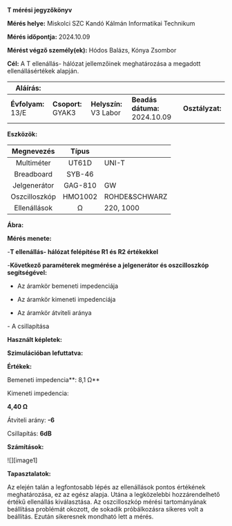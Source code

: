 

**T mérési jegyzőkönyv**

**Mérés helye:** Miskolci SZC Kandó Kálmán Informatikai Technikum

**Mérés időpontja:** 2024.10.09

**Mérést végző személy(ek):** Hódos Balázs, Kónya Zsombor

**Cél:** A T ellenállás- hálózat jellemzőinek meghatározása a megadott ellenállásértékek alapján.

| Aláírás: |  |  |  |  |
| ----- | :---- | :---- | :---- | :---- |
| **Évfolyam:** 13/E | **Csoport:** GYAK3 | **Helyszín:** V3 Labor | **Beadás dátuma:** 2024.10.09 | **Osztályzat:** |

**Eszközök:**

| Megnevezés | Típus |  |
| :---: | :---: | ----- |
| Multiméter | UT61D | UNI-T |
| Breadboard | SYB-46 |  |
| Jelgenerátor | GAG-810 | GW |
| Oszcilloszkóp | HMO1002 | ROHDE\&SCHWARZ |
| Ellenállások | Ω | 220, 1000 |

**Ábra:**

**Mérés menete:**

\-**T ellenállás- hálózat felépítése R1 és R2 értékekkel**

\-**Következő paraméterek megmérése a jelgenerátor és oszcilloszkóp segítségével:**

- Az áramkör bemeneti impedenciája

- Az áramkör kimeneti impedenciája

- Az áramkör átviteli aránya

\- A csillapítása

**Használt képletek:**

**Szimulációban lefuttatva:**

**Értékek:**

Bemeneti impedencia**: 8,1 Ω**

Kimeneti impedencia:

**4,40 Ω**

Átviteli arány: **\-6**

Csillapítás: **6dB**

**Számítások:**

![][image1]

**Tapasztalatok:**

Az elején talán a legfontosabb lépés az ellenállások pontos értékének meghatározása, ez az egész alapja. Utána a legközelebbi hozzárendelhető értékű ellenállás kiválasztása. Az oszcilloszkóp mérési tartományának beállítása problémát okozott, de sokadik próbálkozásra sikeres volt a beállítás. Ezután sikeresnek mondható lett a mérés.


